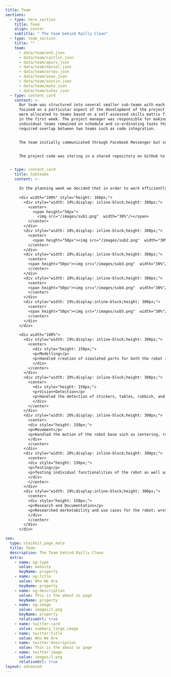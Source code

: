 ```yaml
---
title: Team
sections:
  - type: hero_section
    title: Team
    align: center
    subtitle: " The team behind Railly Clean"
  - type: team_section
    title: ""
    team:
      - data/team/anh.json
      - data/team/caitlin.json
      - data/team/apurv.json
      - data/team/daniel.json
      - data/team/arnav.json
      - data/team/sean.json
      - data/team/austin.json
      - data/team/mate.json
      - data/team/suhas.json
  - type: content_card
    content: >-
      Our team was structured into several smaller sub-teams with each on
      focused on a particular aspect of the development of the project. Members
      were allocated to teams based on a self-assessed skills matrix filled out
      in the first week. The project manager was responsible for making sure
      individual teams remained on schedule and co-ordinating tasks that
      required overlap between two teams such as code integration.


      The team initially communicated through Facebook Messenger but soon moved to Discord to allow independent communication between sub-teams to focus on their area of development, while at the same time allowing collaboration between teams to maximise cohesion and awareness of progress. This flexible approach allowed team members to stay focused on their own tasks or collaborate with another team as necessary. Throughout the development the team had two whole team meetings a week as well as smaller meetings between groups.


      The project code was storing in a shared repository on GitHub to allow the entire team access. Version control was implemeted through Git and GitHub, using GitHub’s project management features to keep track of how the project was progressing. Demo reports were created using Overleaf, enabling instant visual feedback of layout and the ability for the team to add comments and feedback.


  - type: content_card
    title: Subteams
    content: >-

      In the planning week we decided that in order to work efficiently we would split into Subteams with team allocations based on individual skills

      <div width="100%" style="height: 160px;">
        <div style="width: 19%;display: inline-block;height: 300px;">
          <center>
            <span height="50px">
              <img src="/images/sub1.png"  width="30%"/></span>
          </center>
        </div>
        <div style="width: 20%;display: inline-block;height: 300px;">
          <center>
            <span height="50px"><img src="/images/sub2.png"  width="30%"/></span>
          </center>
        </div>
        <div style="width: 20%;display: inline-block;height: 300px;">
          <center>
          <span height="50px"><img src="/images/sub3.png"  width="30%"/></span>
          </center>
        </div>
        <div style="width: 20%;display: inline-block;height: 300px;">
          <center>
          <span height="50px"><img src="/images/sub4.png"  width="30%"/></span>
          </center>
        </div>
        <div style="width: 19%;display:inline-block;height: 300px;">
          <center>
          <span height="50px"><img src="/images/sub5.png"  width="30%"/></span>
          </center>
        </div>
      </div>

      <div width="100%">
        <div style="width: 19%;display: inline-block;height: 300px;">
          <center>
            <div style="height: 150px;">
            <p>Modelling</p>
            <p>Handled creation of simulated parts for both the robot itself and the train environment</p>
            </div>
          </center>
        </div>
        <div style="width: 20%;display: inline-block;height: 300px;">
          <center>
            <div style="height: 150px;">
            <p>Vision+Detection</p>
            <p>Handled the detection of stickers, tables, rubbish, and obstacles, allowing the robot to understand its environment</p>
            </div>
          </center>
        </div>
        <div style="width: 20%;display: inline-block;height: 300px;">
          <center>
          <div style="height: 150px;">
          <p>Movement</p>
          <p>Handled the motion of the robot base such as centering, rotating, moving set distances forward, backward, sideways</p>
          </div>
          </center>
        </div>
        <div style="width: 20%;display: inline-block;height: 300px;">
          <center>
          <div style="height: 150px;">
          <p>Testing</p>
          <p>Testing individual functionalities of the robot as well as full system tests, as well as recording simulations</p>
          </div>
          </center>
        </div>
        <div style="width: 19%;display:inline-block;height: 300px;">
          <center>
          <div style="height: 150px;">
          <p>Research and Documentation</p>
          <p>Researched marketability and use cases for the robot; wrote reports and created demo videos</p>
          </div>
          </center>
        </div>
      </div>

seo:
  type: stackbit_page_meta
  title: Team
  description: The Team behind Railly Clean
  extra:
    - name: og:type
      value: website
      keyName: property
    - name: og:title
      value: Who We Are
      keyName: property
    - name: og:description
      value: This is the about us page
      keyName: property
    - name: og:image
      value: images/1.png
      keyName: property
      relativeUrl: true
    - name: twitter:card
      value: summary_large_image
    - name: twitter:title
      value: Who We Are
    - name: twitter:description
      value: This is the about us page
    - name: twitter:image
      value: images/1.png
      relativeUrl: true
layout: advanced
---
```

